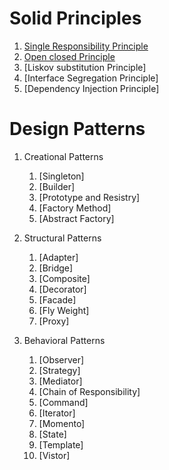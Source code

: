 # Solid Principles

   1. [Single Responsibility Principle](https://www.geeksforgeeks.org/single-responsibility-in-solid-design-principle/amp/)
   2. [Open closed Principle](https://www.geeksforgeeks.org/open-closed-design-principle-in-java/)
   3. [Liskov substitution Principle]
   4. [Interface Segregation Principle]
   5. [Dependency Injection Principle]

# Design Patterns
1. Creational Patterns
   1. [Singleton]
   2. [Builder]
   3. [Prototype and Resistry]
   4. [Factory Method]
   5. [Abstract Factory]
      
2. Structural Patterns
   1. [Adapter]
   2. [Bridge]
   3. [Composite]
   4. [Decorator]
   5. [Facade]
   6. [Fly Weight]
   7. [Proxy]

3. Behavioral Patterns
   1. [Observer]
   2. [Strategy]
   3. [Mediator]
   4. [Chain of Responsibility]
   5. [Command]
   6. [Iterator]
   7. [Momento]
   8. [State]
   9. [Template]
   10. [Vistor]

